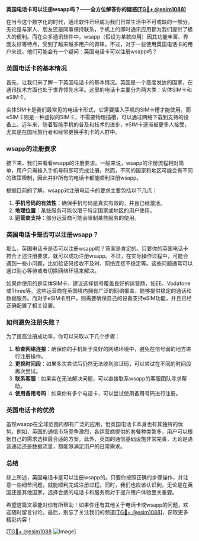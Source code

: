 **英国电话卡可以注册wsapp吗？——全方位解答你的疑惑[[TG💪+ @esim1088](https://t.me/s/esim1088)]**

在当今这个数字化的时代，通讯软件已经成为我们日常生活中不可或缺的一部分。无论是与家人、朋友还是同事保持联系，手机上的即时通讯应用都为我们提供了极大的便利。而在众多通讯软件中，wsapp（假设为某款应用）因其功能丰富、界面友好等特点，受到了越来越多用户的青睐。不过，对于一些使用英国电话卡的用户来说，他们可能会有一个疑问：英国电话卡可以注册wsapp吗？

### 英国电话卡的基本情况

首先，让我们来了解一下英国电话卡的基本情况。英国是一个高度发达的国家，在通讯技术方面也处于世界领先水平。这里的电话卡主要分为两大类：实体SIM卡和eSIM卡。

实体SIM卡是我们最常见的电话卡形式，它需要插入手机的SIM卡槽才能使用。而eSIM卡则是一种虚拟的SIM卡，不需要物理插槽，可以通过网络下载到支持的设备上。近年来，随着智能手机的普及和技术的进步，eSIM卡逐渐被更多人接受，尤其是在国际旅行者和经常更换手机卡的人群中。

### wsapp的注册要求

接下来，我们来看看wsapp的注册要求。一般来说，wsapp的注册流程相对简单，用户只需输入手机号码即可完成注册。然而，不同的国家和地区可能会有不同的政策限制，因此并非所有的电话卡都能顺利注册wsapp。

根据目前的了解，wsapp对注册电话卡的要求主要包括以下几点：

1. **手机号码的有效性**：确保手机号码是真实有效的，并且已经激活。
2. **地理位置**：某些服务可能仅限于特定国家或地区的用户使用。
3. **运营商支持**：部分运营商可能会限制某些服务的使用。

### 英国电话卡是否可以注册wsapp？

那么，英国电话卡是否可以注册wsapp呢？答案是肯定的。只要你的英国电话卡符合上述注册要求，就可以成功注册wsapp。不过，在实际操作过程中，可能会遇到一些小问题，比如验证码接收不及时、网络连接不稳定等。这些问题通常可以通过耐心等待或者切换网络环境来解决。

如果你使用的是实体SIM卡，建议选择信号覆盖良好的运营商，如EE、Vodafone或Three等。这些运营商在英国境内拥有广泛的网络覆盖，能够提供稳定的通话和数据服务。而对于eSIM卡用户，则需要确保自己的设备支持eSIM功能，并且已经正确配置了相关设置。

### 如何避免注册失败？

为了提高注册成功率，你可以采取以下几个步骤：

1. **检查网络连接**：确保你的手机处于良好的网络环境中，避免在信号弱的地方进行注册操作。
2. **更换时间段**：如果多次尝试后仍然无法收到验证码，可以尝试在不同的时间段再次尝试。
3. **联系客服**：如果实在无法解决问题，可以直接联系wsapp的客服团队寻求帮助。
4. **使用备用号码**：如果你有多个电话卡，可以尝试使用备用号码进行注册。

### 英国电话卡的优势

虽然wsapp在全球范围内都有广泛的应用，但英国电话卡本身也有其独特的优势。例如，英国的通信市场竞争激烈，各运营商提供的套餐种类繁多，用户可以根据自己的需求选择最合适的方案。此外，英国的通信基础设施非常完善，无论是语音通话还是数据流量，都能够满足用户的日常需求。

### 总结

综上所述，英国电话卡是可以注册wsapp的。只要你按照正确的步骤操作，并注意一些细节问题，就能顺利完成注册过程。同时，我们也应该认识到，无论是在英国还是其他国家，选择合适的电话卡和服务商对于提升用户体验至关重要。

希望这篇文章能对你有所帮助！如果你还有其他关于电话卡或wsapp的问题，欢迎随时留言讨论。最后，别忘了关注我们的频道[[TG💪+ @esim1088](https://t.me/s/esim1088)]，获取更多精彩内容！

[[TG💪+ @esim1088](https://t.me/s/esim1088) ![Image](https://i.postimg.cc/4NQfJmqS/Snipaste-2025-05-13-00-14-12.png)]